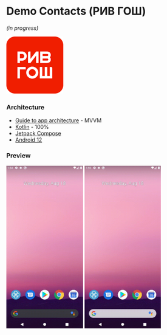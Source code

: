 Demo Contacts (РИВ ГОШ)
===================
_(in progress)_

![picture](data/preview.png)

### Architecture

* [Guide to app architecture](https://developer.android.com/jetpack/guide) - MVVM
* [Kotlin](https://kotlinlang.org/) - 100%
* [Jetpack Compose](https://developer.android.com/jetpack/compose)
* [Android 12](https://developer.android.com/about/versions/12?authuser=1)


### Preview
<p>
<img src="data/vokoscreen-2021-08-18_13-54-45.gif" width="40%"/>
<img src="data/vokoscreen-2021-08-18_13-55-32.gif" width="40%"/>
</p>
